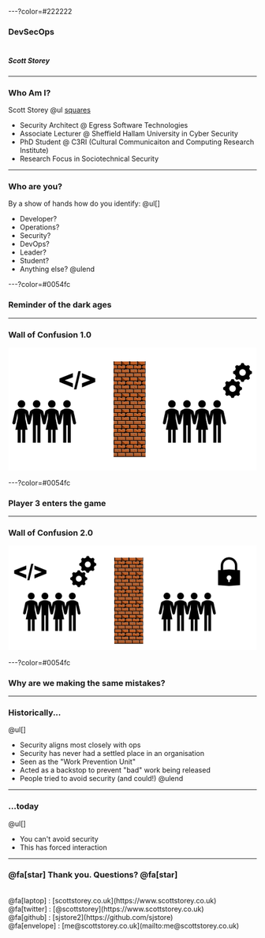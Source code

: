 ---?color=#222222

### DevSecOps<br><br>
##### Scott Storey<br>

---
### Who Am I?
Scott Storey
@ul [squares](false)
- Security Architect @ Egress Software Technologies
- Associate Lecturer @ Sheffield Hallam University in Cyber Security
- PhD Student @ C3RI (Cultural Communicaiton and Computing Research Institute)
- Research Focus in Sociotechnical Security

---
### Who are you?

By a show of hands how do you identify:
@ul[]
- Developer?
- Operations?
- Security?
- DevOps?
- Leader?
- Student?
- Anything else?
@ulend

---?color=#0054fc

### Reminder of the dark ages

---
### Wall of Confusion 1.0
![Wall of Confusion 1.0](template/img/wallofconfusion1.png)

---?color=#0054fc

### Player 3 enters the game

---
### Wall of Confusion 2.0
![Wall of Confusion 2.0](template/img/wallofconfusion2.png)

---?color=#0054fc

### Why are we making the same mistakes?

---
### Historically...
@ul[]
- Security aligns most closely with ops
- Security has never had a settled place in an organisation
- Seen as the "Work Prevention Unit"
- Acted as a backstop to prevent "bad" work being released
- People tried to avoid security (and could!)
@ulend

---
### ...today
@ul[]
- You can't avoid security
- This has forced interaction

---
### @fa[star] Thank you. Questions? @fa[star]
<br>
@fa[laptop] : [scottstorey.co.uk](https://www.scottstorey.co.uk)<br>
@fa[twitter] : [@scottstorey](https://www.scottstorey.co.uk)<br>
@fa[github] : [sjstore2](https://github.com/sjstore)<br>
@fa[envelope] : [me@scottstorey.co.uk](mailto:me@scottstorey.co.uk)<br>
